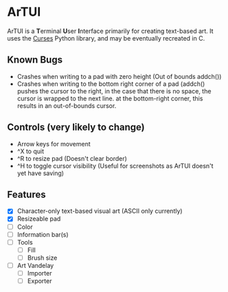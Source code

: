# ArTUI
ArTUI is a **T**erminal **U**ser **I**nterface primarily for creating text-based art. 
It uses the [Curses](https://docs.python.org/3/library/curses.html) Python library, and may be eventually recreated in C.

## Known Bugs
- Crashes when writing to a pad with zero height (Out of bounds addch())
- Crashes when writing to the bottom right corner of a pad (addch() pushes the cursor to the right,
    in the case that there is no space, the cursor is wrapped to the next line.
    at the bottom-right corner, this results in an out-of-bounds cursor.

## Controls (very likely to change)
- Arrow keys for movement
- ^X to quit
- ^R to resize pad (Doesn't clear border)
- ^H to toggle cursor visibility (Useful for screenshots as ArTUI doesn't yet have saving)

## Features

- [x] Character-only text-based visual art (ASCII only currently)
- [x] Resizeable pad 
- [ ] Color
 - [ ] Information bar(s)
- [ ] Tools
	- [ ] Fill
	- [ ] Brush size
 - [ ] Art Vandelay
	- [ ] Importer
	- [ ] Exporter
